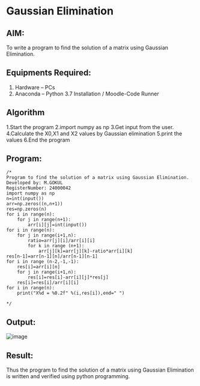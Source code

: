 # Gaussian Elimination

## AIM:
To write a program to find the solution of a matrix using Gaussian Elimination.

## Equipments Required:
1. Hardware – PCs
2. Anaconda – Python 3.7 Installation / Moodle-Code Runner

## Algorithm
1.Start the program
2.import numpy as np
3.Get input from the user.
4.Calculate the X0,X1 and X2 values by Gaussian elimination
5.print the values
6.End the program

## Program:
```
/*
Program to find the solution of a matrix using Gaussian Elimination.
Developed by: M.GOKUL
RegisterNumber: 24000042
import numpy as np
n=int(input())
arr=np.zeros((n,n+1))
res=np.zeros(n)
for i in range(n):
    for j in range(n+1):
        arr[i][j]=int(input())
for i in range(n):
    for j in range(i+1,n):
        ratio=arr[j][i]/arr[i][i]
        for k in range (n+1):
            arr[j][k]=arr[j][k]-ratio*arr[i][k]
res[n-1]=arr[n-1][n]/arr[n-1][n-1]
for i in range (n-2,-1,-1):
    res[i]=arr[i][n]
    for j in range(i+1,n):
        res[i]=res[i]-arr[i][j]*res[j]
    res[i]=res[i]/arr[i][i]
for i in range(n):
    print("X%d = %0.2f" %(i,res[i]),end=" ")
            
*/
```

## Output:
![image](https://github.com/user-attachments/assets/4348871a-42f0-4071-8ccd-1d06a7853b58)

## Result:
Thus the program to find the solution of a matrix using Gaussian Elimination is written and verified using python programming.

